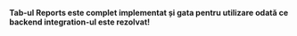 **Tab-ul Reports este complet implementat și gata pentru utilizare odată ce backend integration-ul este rezolvat!**


